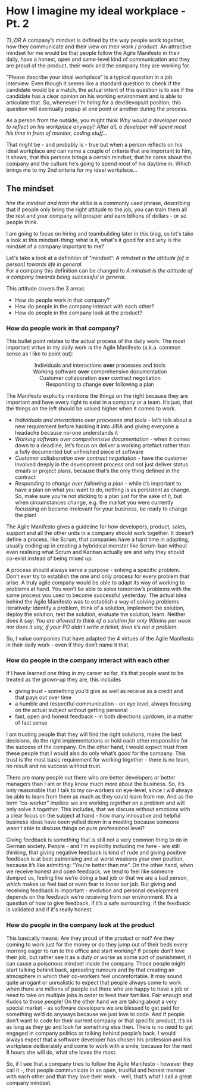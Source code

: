# How I imagine my ideal workplace - Pt. 2

*_TL;DR_* A company’s mindset is defined by the way people work together, how they communicate and their view on their work / product. An attractive mindset for me would be that people follow the Agile Manifesto in their daily, have a honest, open and same-level kind of communication and they are proud of the product, their work and the company they are working for.

”Please describe your ideal workplace” is a typical question in a job interview. 
Even though it seems like a standard question to check if the candidate would be a match, the actual intent of this question is to see if the candidate has a clear opinion on his working environment and is able to articulate that.
So, whenever I’m hiring for a dev/devops/it position, this question will eventually popup at one point or another during the process.

As a person from the outside, you might think _Why would a developer need to reflect on his workplace anyway? After all, a developer will spent most his time in from of monitor, coding stuff…_

That might be - and probably is - true but when a person reflects on his ideal workplace and can name a couple of criteria that are important to him, it shows, that this persons brings a certain mindset, that he cares about the company and the culture he’s going to spend most of his daytime in.
Which brings me to my 2nd criteria for my ideal workplace…

## The mindset 
_hire the mindset and train the skills_ is a commonly used phrase, describing that if people only bring the right attitude to the job, you can train them all the rest and your company will prosper and earn billions of dollars - or so people think.

I am going to focus on hiring and teambuilding later in this blog, so let's take a look at this mindset-thing: what is it, what's it good for and why is the mindset of a company important to me?

Let's take a look at a definition of ”mindset”:
*A mindset is the attitude [of a person] towards life in general.*  
For a company this definition can be changed to 
*A mindset is the attitude of a company towards being successful in general.*

This attitude covers the 3 areas:
* How do people work in that company?
* How do people in the company interact with each other?
* How do people in the company look at the product?

### How do people work in that company?
This bullet point relates to the actual process of the daily work. The most important virtue in my daily work is the Agile Manifesto (a.k.a. common sense as I like to point out):

<p align="center">
Individuals and interactions <b>over</b> processes and tools<br/>
Working software <b>over</b> comprehensive documentation<br/>
Customer collaboration <b>over</b> contract negotiation<br/>
Responding to change <b>over</b> following a plan<br/>
<p>

The Manifesto explicitly mentions the things on the right because they are important and have every right to exist in a company or a team. It’s just, that the things on the left should be valued higher when it comes to work.
* _Individuals and interactions over processes and tools_ - let’s talk about a new requirement before hacking it into JIRA and giving everyone a headache because no-one understands it
* _Working software over comprehensive documentation_ - when it comes down to a deadline, let’s focus on deliver a working artefact rather than a fully documented but unfinished piece of software
* _Customer collaboration over contract negotiation_ - have the customer involved deeply in the development process and not just deliver status emails or project plans, because that’s the only thing defined in the contract
* _Responding to change over following a plan_ - while it’s important to have a plan on what you want to do, nothing is as persistent as change. So, make sure you’re not sticking to a plan just for the sake of it, but when circumstances change, e.g. the market you were currently focussing on became irrelevant for your business, be ready to change the plan!

The Agile Manifesto gives a guideline for how developers, product, sales, support and all the other units in a company should work together. It doesn’t define a process, like Scrum, that companies have a hard time in adapting, usually ending up in creating a hybridical monster like Scrum-ban without even realising what Scrum and Kanban actually are and why they should co-exist instead of being mixed up. 
 
A process should always serve a purpose - solving a specific problem. Don’t ever try to establish the one and only process for every problem that arise. A truly agile company would be able to adapt its way of working to problems at hand. You won’t be able to solve tomorrow’s problems with the same process you used to become successful yesterday. 
The actual idea behind the Agile Manifesto was to establish a way of solving problems iteratively: identify a problem, think of a solution, implement the solution, deploy the solution, test the solution, evaluate the solution, learn.
Neither does it say: _You are allowed to think of a solution for only 90mins per week nor does it say, if your PO didn’t write a ticket, then it’s not a problem._

So, I value companies that have adapted the 4 virtues of the Agile Manifesto in their daily work - even if they don’t name it that.

### How do people in the company interact with each other
If I have learned one thing in my career so far, it’s that people want to be treated as the grown-up they are, this includes
* giving trust - something you’d give as well as receive as a credit and that pays out over time
* a humble and respectful communication - on eye level, always focusing on the actual subject without getting personal
* fast, open and honest feedback - in both directions up/down, in a matter of fact sense 

I am trusting people that they will find the right solutions, make the best decisions, do the right implementations or hold each other responsible for the success of the company. On the other hand, I would expect trust from these people that I would also do only what’s good for the company. This trust is the most basic requirement for working together - there is no team, no result and no success without trust.

There are many people out there who are better developers or better managers than I am or they know much more about the business. So, it’s only reasonable that I talk to my co-workers on eye-level, since I will always be able to learn from them as much as they could learn from me. And as the term “co-worker” implies: we are working *together* on a problem and will only solve it *together*. 
This includes, that we discuss without emotions with a clear focus on the subject at hand - how many innovative and helpful business ideas have been yelled down in a meeting because someone wasn’t able to discuss things on pure professional level?

Giving feedback is something that is still not a very common thing to do in German society. People - and I'm explicitly including me here - are still thinking, that giving negative feedback is kind of rude and giving positive feedback is at best patronising and at worst weakens your own position, because it’s like admitting: “You’re better than me”.
On the other hand, when we receive honest and open feedback, we tend to feel like someone dumped us, feeling like we’re doing a bad job or that we are a bad person, which makes us feel bad or even fear to loose our job.
But giving and receiving feedback is important - evolution and personal development depends on the feedback we’re receiving from our environment. It’s a question of how to give feedback, if it’s a safe surrounding, if the feedback is validated and if it's really honest.

### How do people in the company look at the product
This basically means: Are they proud of the product or not? Are they coming to work just for the money or do they jump out of their beds every morning eager to run to the office and start working?
If people don’t love their job, but rather see it as a duty or worse as some sort of punishment, it can cause a poisonous mindset inside the company. Those people might start talking behind back, spreading rumours and by that creating an atmosphere in which their co-workers feel uncomfortable. 
It may sound quite arrogant or unrealistic to expect that people always come to work when there are millions of people out there who are happy to have a job or need to take on multiple jobs in order to feed their families. Fair enough and Kudos to those people! 
On the other hand we are talking about a very special market - as software developers we are blessed to get paid for something we’d do anyways because we just love to code. And if people don’t want to code for their current company or that specific product, it’s ok as long as they go and look for something else then. There is no need to get engaged in company politics or talking behind people’s back. I would always expect that a software developer has chosen his profession and his workplace deliberately and come to work with a smile, because for the next 8 hours she will do, what she loves the most.

So, if I see that a company tries to follow the Agile Manifesto - however they call it -, that people communicate in an open, trustful and honest manner with each other and that they love their work - well, that’s what I call a great company mindset.
